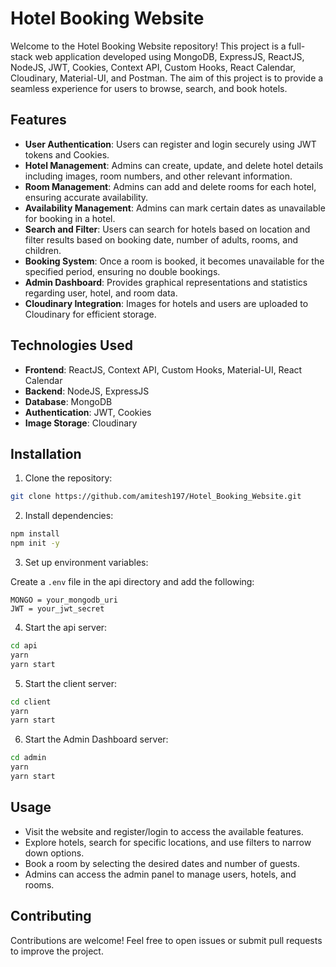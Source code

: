 # Hotel Booking Website

Welcome to the Hotel Booking Website repository! This project is a full-stack web application developed using MongoDB, ExpressJS, ReactJS, NodeJS, JWT, Cookies, Context API, Custom Hooks, React Calendar, Cloudinary, Material-UI, and Postman. The aim of this project is to provide a seamless experience for users to browse, search, and book hotels.

## Features

- **User Authentication**: Users can register and login securely using JWT tokens and Cookies.
- **Hotel Management**: Admins can create, update, and delete hotel details including images, room numbers, and other relevant information.
- **Room Management**: Admins can add and delete rooms for each hotel, ensuring accurate availability.
- **Availability Management**: Admins can mark certain dates as unavailable for booking in a hotel.
- **Search and Filter**: Users can search for hotels based on location and filter results based on booking date, number of adults, rooms, and children.
- **Booking System**: Once a room is booked, it becomes unavailable for the specified period, ensuring no double bookings.
- **Admin Dashboard**: Provides graphical representations and statistics regarding user, hotel, and room data.
- **Cloudinary Integration**: Images for hotels and users are uploaded to Cloudinary for efficient storage.

## Technologies Used

- **Frontend**: ReactJS, Context API, Custom Hooks, Material-UI, React Calendar
- **Backend**: NodeJS, ExpressJS
- **Database**: MongoDB
- **Authentication**: JWT, Cookies
- **Image Storage**: Cloudinary

## Installation

1. Clone the repository:

```bash
git clone https://github.com/amitesh197/Hotel_Booking_Website.git
```

2. Install dependencies:

```bash
npm install
npm init -y
```

3. Set up environment variables:

Create a `.env` file in the api directory and add the following:

```plaintext
MONGO = your_mongodb_uri
JWT = your_jwt_secret
```

4. Start the api server:

```bash
cd api
yarn
yarn start
```

5. Start the client server:

```bash
cd client
yarn
yarn start
```

6. Start the Admin Dashboard server:

```bash
cd admin
yarn
yarn start
```

## Usage

- Visit the website and register/login to access the available features.
- Explore hotels, search for specific locations, and use filters to narrow down options.
- Book a room by selecting the desired dates and number of guests.
- Admins can access the admin panel to manage users, hotels, and rooms.

## Contributing

Contributions are welcome! Feel free to open issues or submit pull requests to improve the project.
